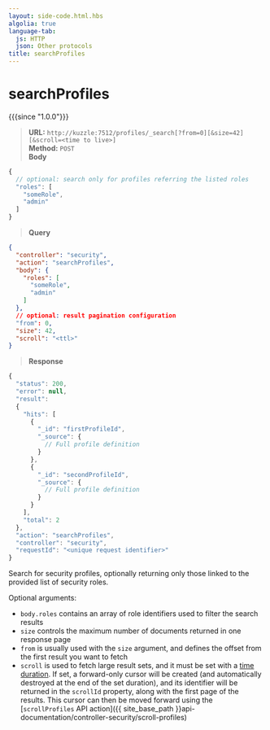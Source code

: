 ```yaml
---
layout: side-code.html.hbs
algolia: true
language-tab:
  js: HTTP
  json: Other protocols
title: searchProfiles
---
```



# searchProfiles

{{{since "1.0.0"}}}


<blockquote class="js">
<p>
<b>URL:</b> <code>http://kuzzle:7512/profiles/_search[?from=0][&size=42][&scroll=&lt;time to live&gt;]</code>  
<br><b>Method:</b> <code>POST</code>  
<br><b>Body</b>
</p>
</blockquote>

```js
{
  // optional: search only for profiles referring the listed roles
  "roles": [
    "someRole",
    "admin"
  ]
}
```

<blockquote class="json">
<p>
<b>Query</b>
</p>
</blockquote>

```json
{
  "controller": "security",
  "action": "searchProfiles",
  "body": {
    "roles": [
      "someRole",
      "admin"
    ]
  },
  // optional: result pagination configuration
  "from": 0,
  "size": 42,
  "scroll": "<ttl>"
}
```

>**Response**

```javascript
{
  "status": 200,                     
  "error": null,                     
  "result":
  {
    "hits": [
      {
        "_id": "firstProfileId",
        "_source": {
          // Full profile definition
        }
      },
      {
        "_id": "secondProfileId",
        "_source": {
          // Full profile definition
        }
      }
    ],
    "total": 2
  },
  "action": "searchProfiles",
  "controller": "security",
  "requestId": "<unique request identifier>"
}
```

Search for security profiles, optionally returning only those linked to the provided list of security roles.


Optional arguments:

* `body.roles` contains an array of role identifiers used to filter the search results
* `size` controls the maximum number of documents returned in one response page
* `from` is usually used with the `size` argument, and defines the offset from the first result you want to fetch
* `scroll` is used to fetch large result sets, and it must be set with a [time duration](https://www.elastic.co/guide/en/elasticsearch/reference/5.4/common-options.html#time-units). If set, a forward-only cursor will be created (and automatically destroyed at the end of the set duration), and its identifier will be returned in the `scrollId` property, along with the first page of the results. This cursor can then be moved forward using the [`scrollProfiles` API action]({{ site_base_path }}api-documentation/controller-security/scroll-profiles)
